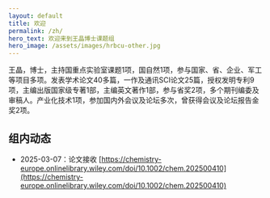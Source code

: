```yaml
---
layout: default
title: 欢迎
permalink: /zh/
hero_text: 欢迎来到王晶博士课题组
hero_image: /assets/images/hrbcu-other.jpg
---
```


王晶，博士，主持国重点实验室课题1项，国自然1项，参与国家、省、企业、军工等项目多项。发表学术论文40多篇，一作及通讯SCI论文25篇，授权发明专利9项，主编出版国家级专著1部，主编英文著作1部，参与省奖2项，多个期刊编委及审稿人。产业化技术1项，参加国内外会议及论坛多次，曾获得会议及论坛报告金奖2项。

## 组内动态
* 2025-03-07：论文接收 [https://chemistry-europe.onlinelibrary.wiley.com/doi/10.1002/chem.202500410](https://chemistry-europe.onlinelibrary.wiley.com/doi/10.1002/chem.202500410)